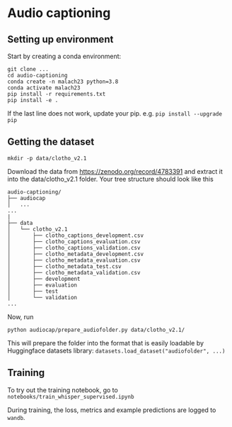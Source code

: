 # Audio captioning


## Setting up environment

Start by creating a conda environment:
```
git clone ...
cd audio-captioning
conda create -n malach23 python=3.8
conda activate malach23
pip install -r requirements.txt
pip install -e .
```
If the last line does not work, update your pip. e.g. `pip install --upgrade pip`



## Getting the dataset

```
mkdir -p data/clotho_v2.1
```

Download the data from <https://zenodo.org/record/4783391> and extract it into the data/clotho_v2.1 folder. Your tree structure should look like this

```
audio-captioning/
├── audiocap
│   ...
...
|
├── data
│   └── clotho_v2.1
│       ├── clotho_captions_development.csv
│       ├── clotho_captions_evaluation.csv
│       ├── clotho_captions_validation.csv
│       ├── clotho_metadata_development.csv
│       ├── clotho_metadata_evaluation.csv
│       ├── clotho_metadata_test.csv
│       ├── clotho_metadata_validation.csv
│       ├── development
│       ├── evaluation
│       ├── test
│       └── validation
...
```

Now, run 

```
python audiocap/prepare_audiofolder.py data/clotho_v2.1/
```

This will prepare the folder into the format that is easily loadable by Huggingface datasets library: `datasets.load_dataset("audiofolder", ...)`


## Training

To try out the training notebook, go to `notebooks/train_whisper_supervised.ipynb`

During training, the loss, metrics and example predictions are logged to `wandb`.
